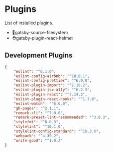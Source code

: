 # Plugins

List of installed plugins.

- 📁gatsby-source-filesystem
- ⛑gatsby-plugin-react-helmet

## Development Plugins

```json
{
	"eslint": "^6.1.0",
	"eslint-config-airbnb": "^18.0.1",
	"eslint-config-prettier": "^6.0.0",
	"eslint-plugin-import": "^2.18.2",
	"eslint-plugin-jsx-a11y": "^6.2.3",
	"eslint-plugin-react": "^7.14.3",
	"eslint-plugin-react-hooks": "^1.7.0",
	"eslint-watch": "^6.0.0",
	"gh-pages": "^2.1.1",
	"remark-cli": "^7.0.0",
	"remark-preset-lint-recommended": "^3.0.3",
	"stylefmt": "^6.0.3",
	"stylelint": "^10.1.0",
	"stylelint-config-standard": "^18.3.0",
	"webpack": "^4.39.2",
	"write-good": "^1.0.2"
}
```
